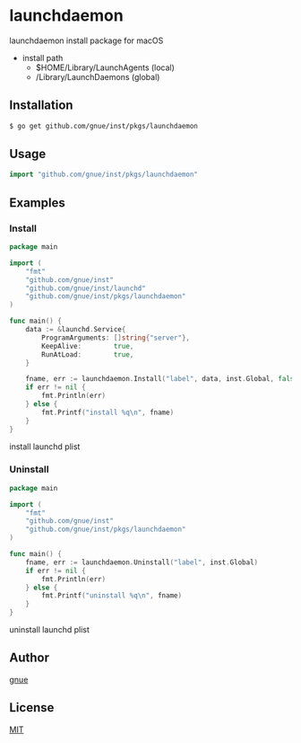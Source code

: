 # launchdaemon

launchdaemon install package for macOS

* install path
  * $HOME/Library/LaunchAgents (local)
  * /Library/LaunchDaemons (global)

## Installation

```sh
$ go get github.com/gnue/inst/pkgs/launchdaemon
```

## Usage

```go
import "github.com/gnue/inst/pkgs/launchdaemon"
```

## Examples

### Install

```go
package main

import (
	"fmt"
	"github.com/gnue/inst"
	"github.com/gnue/inst/launchd"
	"github.com/gnue/inst/pkgs/launchdaemon"
)

func main() {
	data := &launchd.Service{
		ProgramArguments: []string{"server"},
		KeepAlive:        true,
		RunAtLoad:        true,
	}

	fname, err := launchdaemon.Install("label", data, inst.Global, false)
	if err != nil {
		fmt.Println(err)
	} else {
		fmt.Printf("install %q\n", fname)
	}
}

```

install launchd plist

### Uninstall

```go
package main

import (
	"fmt"
	"github.com/gnue/inst"
	"github.com/gnue/inst/pkgs/launchdaemon"
)

func main() {
	fname, err := launchdaemon.Uninstall("label", inst.Global)
	if err != nil {
		fmt.Println(err)
	} else {
		fmt.Printf("uninstall %q\n", fname)
	}
}

```

uninstall launchd plist

## Author

[gnue](https://github.com/gnue)

## License

[MIT](LICENSE.txt)

